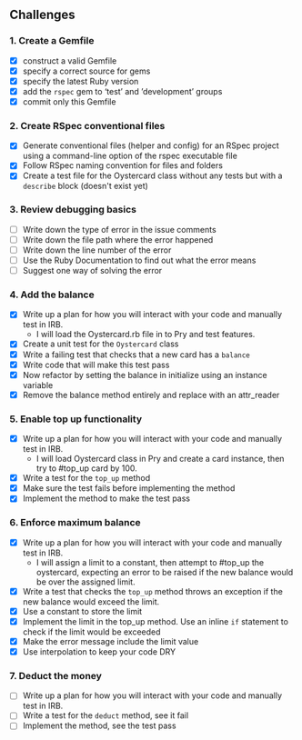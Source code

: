 ## Challenges

### 1. Create a Gemfile

- [x] construct a valid Gemfile
- [x] specify a correct source for gems
- [x] specify the latest Ruby version
- [x] add the `rspec` gem to ‘test’ and ’development’ groups
- [x] commit only this Gemfile

### 2. Create RSpec conventional files

- [x] Generate conventional files (helper and config) for an RSpec project using a command-line option of the rspec executable file
- [x] Follow RSpec naming convention for files and folders
- [x] Create a test file for the Oystercard class without any tests but with a `describe` block (doesn't exist yet)

### 3. Review debugging basics

- [ ] Write down the type of error in the issue comments
- [ ] Write down the file path where the error happened
- [ ] Write down the line number of the error
- [ ] Use the Ruby Documentation to find out what the error means
- [ ] Suggest one way of solving the error

### 4. Add the balance

- [x] Write up a plan for how you will interact with your code and manually test in IRB.
  - I will load the Oystercard.rb file in to Pry and test features.
- [x] Create a unit test for the `Oystercard` class
- [x] Write a failing test that checks that a new card has a `balance`
- [x] Write code that will make this test pass
- [x] Now refactor by setting the balance in initialize using an instance variable
- [x] Remove the balance method entirely and replace with an attr_reader

### 5. Enable top up functionality

- [x] Write up a plan for how you will interact with your code and manually test in IRB.
  - I will load Oystercard class in Pry and create a card instance, then try to #top_up card by 100.
- [x] Write a test for the `top_up` method
- [x] Make sure the test fails before implementing the method
- [x] Implement the method to make the test pass

### 6. Enforce maximum balance

- [x] Write up a plan for how you will interact with your code and manually test in IRB.
  - I will assign a limit to a constant, then attempt to #top_up the oystercard, expecting an error to be raised if the new balance would be over the assigned limit.
- [x] Write a test that checks the `top_up` method throws an exception if the new balance would exceed the limit.
- [x] Use a constant to store the limit
- [x] Implement the limit in the top_up method. Use an inline `if` statement to check if the limit would be exceeded
- [x] Make the error message include the limit value
- [x] Use interpolation to keep your code DRY

### 7. Deduct the money

- [ ] Write up a plan for how you will interact with your code and manually test in IRB.
- [ ] Write a test for the `deduct` method, see it fail
- [ ] Implement the method, see the test pass